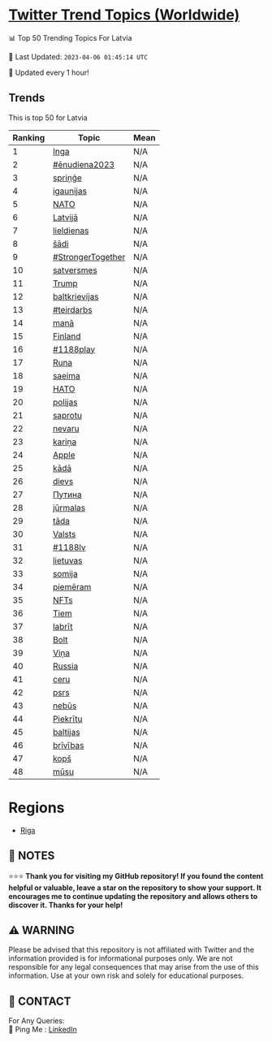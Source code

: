 [Twitter Trend Topics (Worldwide)](https://github.com/ErcinDedeoglu/Twitter-Trend-Topics)
==========


📊 Top 50 Trending Topics For Latvia

📆 Last Updated: `2023-04-06 01:45:14 UTC`

🔧 Updated every 1 hour!


## Trends

This is top 50 for Latvia

| Ranking | Topic | Mean |
| ------- | ------------ | ------------ |
| 1 | [Inga](http://twitter.com/search?q=Inga) | N/A |
| 2 | [#ēnudiena2023](http://twitter.com/search?q=%23%c4%93nudiena2023) | N/A |
| 3 | [spriņģe](http://twitter.com/search?q=spri%c5%86%c4%a3e) | N/A |
| 4 | [igaunijas](http://twitter.com/search?q=igaunijas) | N/A |
| 5 | [NATO](http://twitter.com/search?q=NATO) | N/A |
| 6 | [Latvijā](http://twitter.com/search?q=Latvij%c4%81) | N/A |
| 7 | [lieldienas](http://twitter.com/search?q=lieldienas) | N/A |
| 8 | [šādi](http://twitter.com/search?q=%c5%a1%c4%81di) | N/A |
| 9 | [#StrongerTogether](http://twitter.com/search?q=%23StrongerTogether) | N/A |
| 10 | [satversmes](http://twitter.com/search?q=satversmes) | N/A |
| 11 | [Trump](http://twitter.com/search?q=Trump) | N/A |
| 12 | [baltkrievijas](http://twitter.com/search?q=baltkrievijas) | N/A |
| 13 | [#teirdarbs](http://twitter.com/search?q=%23teirdarbs) | N/A |
| 14 | [manā](http://twitter.com/search?q=man%c4%81) | N/A |
| 15 | [Finland](http://twitter.com/search?q=Finland) | N/A |
| 16 | [#1188play](http://twitter.com/search?q=%231188play) | N/A |
| 17 | [Runa](http://twitter.com/search?q=Runa) | N/A |
| 18 | [saeima](http://twitter.com/search?q=saeima) | N/A |
| 19 | [НАТО](http://twitter.com/search?q=%d0%9d%d0%90%d0%a2%d0%9e) | N/A |
| 20 | [polijas](http://twitter.com/search?q=polijas) | N/A |
| 21 | [saprotu](http://twitter.com/search?q=saprotu) | N/A |
| 22 | [nevaru](http://twitter.com/search?q=nevaru) | N/A |
| 23 | [kariņa](http://twitter.com/search?q=kari%c5%86a) | N/A |
| 24 | [Apple](http://twitter.com/search?q=Apple) | N/A |
| 25 | [kādā](http://twitter.com/search?q=k%c4%81d%c4%81) | N/A |
| 26 | [dievs](http://twitter.com/search?q=dievs) | N/A |
| 27 | [Путина](http://twitter.com/search?q=%d0%9f%d1%83%d1%82%d0%b8%d0%bd%d0%b0) | N/A |
| 28 | [jūrmalas](http://twitter.com/search?q=j%c5%abrmalas) | N/A |
| 29 | [tāda](http://twitter.com/search?q=t%c4%81da) | N/A |
| 30 | [Valsts](http://twitter.com/search?q=Valsts) | N/A |
| 31 | [#1188lv](http://twitter.com/search?q=%231188lv) | N/A |
| 32 | [lietuvas](http://twitter.com/search?q=lietuvas) | N/A |
| 33 | [somija](http://twitter.com/search?q=somija) | N/A |
| 34 | [piemēram](http://twitter.com/search?q=piem%c4%93ram) | N/A |
| 35 | [NFTs](http://twitter.com/search?q=NFTs) | N/A |
| 36 | [Tiem](http://twitter.com/search?q=Tiem) | N/A |
| 37 | [labrīt](http://twitter.com/search?q=labr%c4%abt) | N/A |
| 38 | [Bolt](http://twitter.com/search?q=Bolt) | N/A |
| 39 | [Viņa](http://twitter.com/search?q=Vi%c5%86a) | N/A |
| 40 | [Russia](http://twitter.com/search?q=Russia) | N/A |
| 41 | [ceru](http://twitter.com/search?q=ceru) | N/A |
| 42 | [psrs](http://twitter.com/search?q=psrs) | N/A |
| 43 | [nebūs](http://twitter.com/search?q=neb%c5%abs) | N/A |
| 44 | [Piekrītu](http://twitter.com/search?q=Piekr%c4%abtu) | N/A |
| 45 | [baltijas](http://twitter.com/search?q=baltijas) | N/A |
| 46 | [brīvības](http://twitter.com/search?q=br%c4%abv%c4%abbas) | N/A |
| 47 | [kopš](http://twitter.com/search?q=kop%c5%a1) | N/A |
| 48 | [mūsu](http://twitter.com/search?q=m%c5%absu) | N/A |



# Regions

* [Riga](</Latvia/Riga.md>)



## 📝 NOTES

⭐⭐⭐ **Thank you for visiting my GitHub repository! If you found the content helpful or valuable, leave a star on the repository to show your support. It encourages me to continue updating the repository and allows others to discover it. Thanks for your help!**


## ⚠️ WARNING

Please be advised that this repository is not affiliated with Twitter and the information provided is for informational purposes only. We are not responsible for any legal consequences that may arise from the use of this information. Use at your own risk and solely for educational purposes.


## 📨 CONTACT

 For Any Queries:  
            🏓 Ping Me : [LinkedIn](https://www.linkedin.com/in/ercindedeoglu/)
